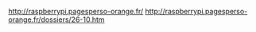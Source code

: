 http://raspberrypi.pagesperso-orange.fr/
http://raspberrypi.pagesperso-orange.fr/dossiers/26-10.htm
